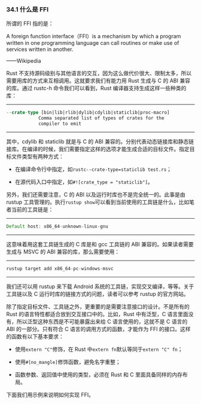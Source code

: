 ### 34.1 什么是 FFI

所谓的 FFI 指的是：

A foreign function interface（FFI）is a mechanism by which a program written in one programming language can call routines or make use of services written in another.

——Wikipedia

Rust 不支持源码级别与其他语言的交互，因为这么做代价很大、限制太多，所以需要用库的方式来互相调用。这就要求我们有能力用 Rust 生成与 C 的 ABI 兼容的库。通过 rustc-h 命令我们可以看到，Rust 编译器支持生成这样一些种类的库：

---

```rust
--crate-type [bin|lib|rlib|dylib|cdylib|staticlib|proc-macro]
            Comma separated list of types of crates for the
            compiler to emit
```

---

其中，cdylib 和 staticlib 就是与 C 的 ABI 兼容的。分别代表动态链接库和静态链接库。在编译的时候，我们需要指定这样的选项才能生成合适的目标文件。指定目标文件类型有两种方式：

* 在编译命令行中指定，如`rustc--crate-type=staticlib test.rs`；

* 在源代码入口中指定，如`#![crate_type = "staticlib"]`。

另外，我们还需要注意，C 的 ABI 以及运行时库也不是完全统一的。此事是由 rustup 工具管理的。执行`rustup show`可以看到当前使用的工具链是什么，比如笔者当前的工具链是：

---

```rust
Default host: x86_64-unknown-linux-gnu
```

---

这意味着用这套工具链生成的 C 库是和 gcc 工具链的 ABI 兼容的。如果读者需要生成与 MSVC 的 ABI 兼容的库，那么需要使用：

---

```rust
rustup target add x86_64-pc-windows-msvc
```

---

我们还可以用 rustup 来下载 Android 系统的工具链，实现交叉编译，等等。关于工具链以及 C 运行时库的链接方式的问题，读者可以参考 rustup 的官方网站。

除了指定目标文件、工具链之外，更重要的是需要注意接口的设计。不是所有的 Rust 的语言特性都适合放到交互接口中的。比如，Rust 中有泛型，C 语言里面没有，所以泛型这种东西是不可能暴露出来给 C 语言使用的，这就不是 C 语言的 ABI 的一部分。只有符合 C 语言的调用方式的函数，才能作为 FFI 的接口。这样的函数有以下基本要求：

* 使用`extern "C"`修饰，在 Rust 中`extern fn`默认等同于`extern "C" fn`；

* 使用`#[no_mangle]`修饰函数，避免名字重整；

* 函数参数、返回值中使用的类型，必须在 Rust 和 C 里面具备同样的内存布局。

下面我们用示例来说明如何实现 FFI。
